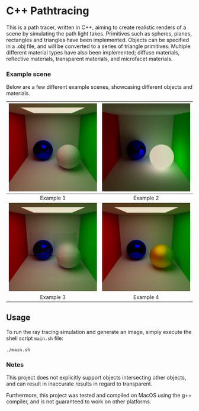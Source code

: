 # C++ Pathtracing

This is a path tracer, written in C++, aiming to create realistic renders of a scene by simulating the path light takes. Primitives such as spheres, planes, rectangles and triangles have been implemented. Objects can be specified in a .obj file, and will be converted to a series of triangle primitives. Multiple different material types have also been implemented; diffuse materials, reflective materials, transparent materials, and microfacet materials.


### Example scene
Below are a few different example scenes, showcasing different objects and materials.


| ![Example 1](Images/Example1.png) | ![Example 2](Images/BallLight.png) |
|:----------------------------------:|:----------------------------------:|
|             Example 1              |             Example 2              |
| ![Example 3](Images/FrostedGlass.png) | ![Example 4](Images/VeryRoughGold.png) |
|             Example 3              |             Example 4              |


## Usage

To run the ray tracing simulation and generate an image, simply execute the shell script `main.sh` file:

```
./main.sh
```

### Notes

This project does not explicitly support objects intersecting other objects, and can result in inaccurate results in regard to transparent.

Furthermore, this project was tested and compiled on MacOS using the g++ compiler, and is not guaranteed to work on other platforms.